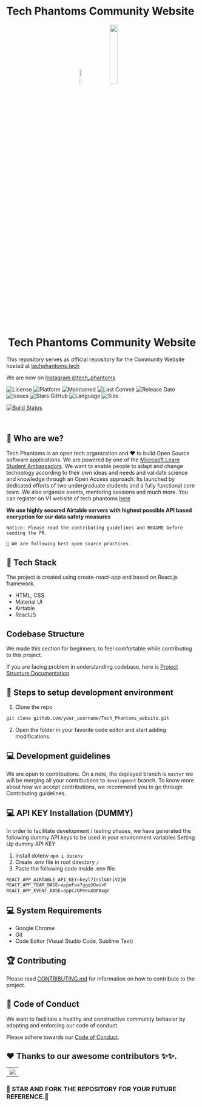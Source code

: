 
# Tech Phantoms Community Website

<p align="center">
<img width=10% src="https://raw.githubusercontent.com/tech-phantoms/Tech_Phantoms_website/0982c252efad96e5633c9e59136811a9ab0316ca/src/assets/logo.svg"> &nbsp; <img width=20% src="https://raw.githubusercontent.com/tech-phantoms/Tech_Phantoms_website/0982c252efad96e5633c9e59136811a9ab0316ca/src/assets/LightMode_techphantoms.svg">
<h1 align="center">Tech Phantoms Community Website</h1>

This repository serves as official repository for the Community Website hosted at [techphantoms.tech](http://techphantoms.tech) <br/>

  
We are now on  [Instagram @tech_phantoms](https://www.instagram.com/tech_phantoms/)

  

</p>

![License](https://img.shields.io/badge/license-MIT-brightgreen)
![Platform](https://img.shields.io/badge/platform-Visual%20Studio%20Code-blue)
![Maintained](https://img.shields.io/maintenance/yes/2020)
![Last Commit](https://img.shields.io/github/last-commit/tech-phantoms/Tech_Phantoms_website)
![Release Date](https://img.shields.io/github/release-date/tech-phantoms/Tech_Phantoms_website)
![Issues](https://img.shields.io/github/issues/tech-phantoms/Tech_Phantoms_website)
![Stars GitHub](https://img.shields.io/github/stars/tech-phantoms/Tech_Phantoms_website)
![Language](https://img.shields.io/github/languages/top/tech-phantoms/Tech_Phantoms_website)
![Size](https://img.shields.io/github/repo-size/tech-phantoms/Tech_Phantoms_website)
<!-- [![Netlify Status](https://api.netlify.com/api/v1/badges/b0bce43d-6d04-47b4-8b66-39c31e029a02/deploy-status)](https://app.netlify.com/sites/techphantoms/deploys) -->
[![Build Status](https://badges.netlify.com/api/techphantoms.svg?branch=master)](https://app.netlify.com/sites/techphantoms/deploys)

<br/>

## 👩‍ Who are we?

<p align="justify">

Tech Phantoms is an open tech organization and ❤ to build Open Source software applications.
We are powered by one of the <a href="https://studentambassadors.microsoft.com/en-US/profile/49532">Microsoft Learn Student Ambassadors</a>. We want to enable people to adapt and change technology according to their own ideas and needs and validate science and knowledge through an Open Access approach. Its launched by dedicated efforts of two undergraduate students and a fully functional core team. We also organize events, mentoring sessions and much more. You can register on V1 website of tech phantoms [here](techphantoms.onrender.com)

</p>

<p>
  
  **We use highly secured Airtable servers with highest possible API based encryption for our data safety measures**

</p>

```text
Notice: Please read the contributing guidelines and README before sending the PR.
```

```js
🎉 We are following best open source practices.

```

## 🔆 Tech Stack

The project is created using create-react-app and based on React.js framework.

- HTML, CSS
- Material UI
- Airtable
- ReactJS

## Codebase Structure

We made this section for beginners, to feel comfortable while contributing to this project.

If you are facing problem in understanding codebase, here is [Project Structure Documentation](https://github.com/tech-phantoms/Tech_Phantoms_website/blob/development/projectStructure.md)


## 🚀 Steps to setup development environment

1.  Clone the repo

```bash
git clone github.com/your_username/Tech_Phantoms_website.git
```

2.  Open the folder in your favorite code editor and start adding modifications.

## 💻 Development guidelines

We are open to contributions. On a note, the deployed branch is `master` we will be merging all your contributions to `development` branch. To know more about how we accept contributions, we recommend you to go through Contributing guidelines.



## 💻 API KEY Installation (DUMMY)

In order to facilitate development / testing phases, we have generated the following dummy API keys to be used in your environment variables
Setting Up dummy API KEY

1. Install dotenv `npm i dotenv`
2. Create .env file in root directory `/`
3. Paste the following code inside .env file.

```js
REACT_APP_AIRTABLE_API_KEY=keyl7IrslG0riVZjW
REACT_APP_TEAM_BASE=appeFoa7ggqSOwivF
REACT_APP_EVENT_BASE=appC2QPeeuXQPAxgr
```

## 💻 System Requirements

- Google Chrome
- Git
- Code Editor (Visual Studio Code, Sublime Text)

## 🏆 Contributing

Please read [CONTRIBUTING.md](CONTRIBUTING.md) for information on how to contribute to the project.

## 💼 Code of Conduct

We want to facilitate a healthy and constructive community behavior by adopting and enforcing our code of conduct.

Please adhere towards our [Code of Conduct](CODE_OF_CONDUCT.md).

## ❤️ Thanks to our awesome contributors ✨✨.
<table>
  <tr>
    <td>
<a href="https://github.com/Tech-Phantoms/Tech_Phantoms_website/graphs/contributors">
  <img src="https://contrib.rocks/image?repo=Tech-Phantoms/Tech_Phantoms_website" />
</a>
    </td></tr></table>

### 🌟 STAR AND FORK THE REPOSITORY FOR YOUR FUTURE REFERENCE.🌟
